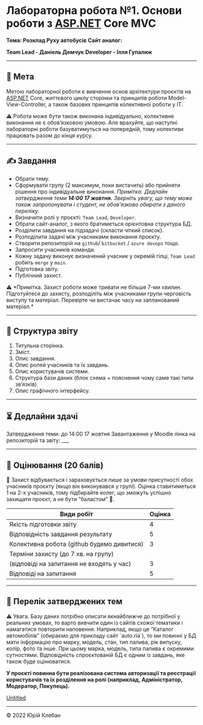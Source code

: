 # Лабораторна робота №1. Основи роботи з [ASP.NET](http://ASP.NET) Core MVC

**Тема: Розклад Руху автобусів**
**Сайт аналог:**

**Team Lead - Даніель Демчук**
**Developer - Ілля Гупалюк**

---

## 🎯 **Мета**

Метою лабораторної роботи є вивчення основ архітектури проєктів на [ASP.NET](http://ASP.NET) Core, життєвого циклу сторінки та принципів роботи Model-View-Controller, а також базових принципів колективної роботи у ІТ.

<aside>
⚠️ Робота може бути також виконана індивідуально, колективне виконання не є обов’язковою умовою. Але врахуйте, що наступні лабораторні роботи базуватимуться на попередній, тому колективи працювать разом до кінця курсу.

</aside>

---

## ✍️ **Завдання**

- Обрати тему.
- Cформувати групу (2 максимум, поки вистачить) або прийняти рішення про індивідуальне виконання.
*Примітка. Дедлайн затвердження теми **14:00 17 жовтня.**
Зверніть увагу, що тему може також запропонувати і студент, не обов’язково обирати з даного переліку.*
- Визначити ролі у проєкті: `Team Lead`, `Developer`.
- Обрати сайт-аналог, з якого братиметься орієнтовна структура БД.
- Розділити завдання на підзадачі (скласти чіткий список).
- Розподілити задачі між учасниками виконання проєкту.
- Створити репозиторій на `github`/ `bitbucket` / `azure devops` тощо.
- Запросити учасників команди.
- Кожну задачу виконує визначений учасник у окремій гілці, `Team Lead` робить `merge` у `main`.
- Підготовка звіту.
- Публічний захист.

<aside>
⚠️ *Примітка. Захист роботи може тривати не більше 7-ми хвилин. Підготуйтеся до захисту, розподіліть між учасниками групи черговість виступу та матеріал. Перевірте чи вистачає часу на запланований матеріал.*

</aside>

---

## 📄 Структура звіту

1. Титульна сторінка.
2. Зміст.
3. Опис завдання.
4. Опис ролей учасників та їх завдань.
5. Опис користувачів системи.
6. Структура бази даних (блок схема + пояснення чому саме такі типи зв’язків).
7. Опис графічного інтерфейсу.

---

## ⏳ Дедлайни здачі

Затвердження теми: до 14:00 17 жовтня
Завантаження у Moodle лінка на репозиторій та звіту: ___

---

## 🏅 Оцінювання (20 балів)

<aside>
📎 Захист відбувається і зараховується лише за умови присутності обох учасників проєкту (якщо він виконувався у групі). Оцінка ставитиметься 1 на 2-х учасників, тому підбирайте колег, що зможуть успішно захищати проєкт, а не бути “баластом” 🙂.

</aside>

| Види робіт | Оцінка |
| --- | --- |
| Якість підготовки звіту | 4 |
| Відповідність завдання результату | 5 |
| Колективна робота (github будемо дивитися) | 3 |
| Терміни захисту (до 7 хв. на групу)
(відповіді на запитання не входять у час) | 3 |
| Відповіді на запитання | 5 |

---

## 🔗 Перелік затверджених тем

<aside>
⚠️ Увага. Базу даних потрібно описати якнайближче до потрібної у реальних умовах, то варто вивчити один із сайтів схожої тематики і намагатися повторити наповення. Наприклад, якщо це “Каталог автомобілів” (обираємо для прикладу сайт `auto.ria`), то ми повинні у БД мати інформацію про марку, модель, стан, тип палива, рік випуску, колір, фото та інше. При цьому марка, модель, типа палива є окремими сутностями. Відповідність спроєктованій БД є одним із завдань, яке також буде оцінюватися.

**У проєкті повинна бути реалізована система авторизації та реєстрації користувачів та їх розділення на ролі (наприклад, Адміністратор, Модератор, Покупець).**

</aside>

[Untitled](https://www.notion.so/aa48716055b349a2bd1d19e2f8f71d7e)

---

©️ 2022 Юрій Клебан
